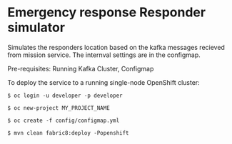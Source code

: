 Emergency response Responder simulator
=========

Simulates the responders location based on the kafka messages recieved from mission service. The internval settings are in the configmap.


Pre-requisites: Running Kafka Cluster, Configmap

To deploy the service to a running single-node OpenShift cluster:

   ```
$ oc login -u developer -p developer

$ oc new-project MY_PROJECT_NAME

$ oc create -f config/configmap.yml

$ mvn clean fabric8:deploy -Popenshift

   ```
   
 

